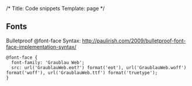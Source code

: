 /*
Title: Code snippets
Template: page
*/

## Fonts

Bulletproof @font-face Syntax:
<http://paulirish.com/2009/bulletproof-font-face-implementation-syntax/>

    @font-face {
      font-family: 'Graublau Web';
      src: url('GraublauWeb.eot?') format('eot'), url('GraublauWeb.woff') format('woff'), url('GraublauWeb.ttf') format('truetype');
    }